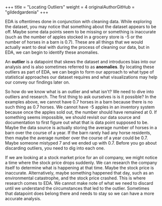 +++
title = "Locating Outliers"
weight = 4
originalAuthorGitHub = "gildedgardenia"
+++


EDA is oftentimes done in conjunction with cleaning data. While exploring the dataset, you may notice that something about the dataset appears to be off. Maybe some data points seem to be missing or something is inaccurate (such as the number of apples stocked in a grocery store is -5 or the number of horses in a barn is 0.7). These are all things that we would actually want to deal with during the process of cleaning our data, but in EDA, we can begin to identify these anomalies.

An **outlier** is a datapoint that skews the dataset and introduces bias into our analysis and is also sometimes referred to as **anomalies**. By locating these outliers as part of EDA, we can begin to form our approach to what type of statistical approaches our dataset requires and what visualizations may help our convey our findings later on.

So how do we know what is an outlier and what isn't? We need to dive into outliers and research. The first thing to ask ourselves is is it possible? In the examples above, we cannot have 0.7 horses in a barn because there is no such thing as 0.7 horses. We cannot have -5 apples in an inventory system because once the apples sold out, the number should have remained at 0. If something seems impossible, we should revisit our data source and documentation to first figure out what that is data point supposed to be. Maybe the data source is actually storing the average number of horses in a barn over the course of a year. If the barn rarely had any horse residents, then maybe the average number over the course of a year could be 0.7. Maybe someone mistyped 7 and we ended up with 0.7. Before you go about discarding outliers, you need to dig into each one.

If we are looking at a stock market price for an oil company, we might notice a time where the stock price drops suddenly. We can research the company itself to determine what is happening at that time. Maybe the stock price is inaccurate. Alternatively, maybe something happened that day, such as an environmental catastrophe, and the stock price crashed. This is where research comes to EDA. We cannot make note of what we need to discard until we understand the circumstances that led to the outlier. Sometimes that datapoint does belong there and needs to stay so we can have a more accurate analysis.



